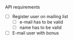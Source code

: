 API requirements

- [ ] Register user on mailing list
  - [ ] e-mail has to be valid
  - [ ] name has to be valid
- [ ] E-mail user with bonus
